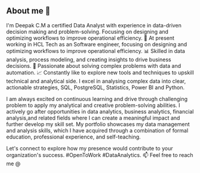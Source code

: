 ## About me 👨


I'm Deepak C.M a certified Data Analyst with experience in data-driven decision making and problem-solving. Focusing on designing and optimizing workflows to improve operational efficiency. 
💼 At present working in HCL Tech as an Software engineer, focusing on designing and optimizing workflows to improve operational efficiency.
📊 Skilled in data analysis, process modeling, and creating insights to drive business decisions.
🚀 Passionate about solving complex problems with data and automation.
📈 Constantly like to explore new tools and techniques to upskill technical and analytical side. I excel in analysing complex data into clear, actionable strategies, SQL, PostgreSQL, Statistics, Power BI and Python.

I am always excited on continuous learning and drive through challenging problem to apply my analytical and creative problem-solving abilities. 
I actively go after opportunities in data analytics, business analytics, financial analysis,and related fields where I can create a meaningful impact and further develop my skill set. 
My portfolio showcases my data management and analysis skills, which I have acquired through a combination of formal education, professional experience, and self-teaching.

Let's connect to explore how my presence would contribute to your organization's success. #OpenToWork #DataAnalytics.
📫 Feel free to reach me @ 

